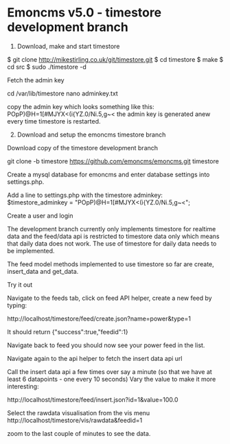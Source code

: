 # Emoncms v5.0 - timestore development branch

1) Download, make and start timestore

$ git clone http://mikestirling.co.uk/git/timestore.git
$ cd timestore
$ make
$ cd src
$ sudo ./timestore -d

Fetch the admin key

cd /var/lib/timestore
nano adminkey.txt

copy the admin key which looks something like this: POpP)@H=1[#MJYX<(i{YZ.0/Ni.5,g~<
the admin key is generated anew every time timestore is restarted.

2) Download and setup the emoncms timestore branch

Download copy of the timestore development branch

git clone -b timestore https://github.com/emoncms/emoncms.git timestore

Create a mysql database for emoncms and enter database settings into settings.php.

Add a line to settings.php with the timestore adminkey:
$timestore_adminkey = "POpP)@H=1[#MJYX<(i{YZ.0/Ni.5,g~<";

Create a user and login

The development branch currently only implements timestore for realtime data and the feed/data api is restricted to timestore data only which means that daily data does not work. The use of timestore for daily data needs to be implemented.

The feed model methods implemented to use timestore so far are create, insert_data and get_data.

Try it out

Navigate to the feeds tab, click on feed API helper, create a new feed by typing:

http://localhost/timestore/feed/create.json?name=power&type=1

It should return {"success":true,"feedid":1}

Navigate back to feed you should now see your power feed in the list.

Navigate again to the api helper to fetch the insert data api url

Call the insert data api a few times over say a minute (so that we have at least 6 datapoints - one every 10 seconds)
Vary the value to make it more interesting:

http://localhost/timestore/feed/insert.json?id=1&value=100.0

Select the rawdata visualisation from the vis menu
http://localhost/timestore/vis/rawdata&feedid=1

zoom to the last couple of minutes to see the data.


